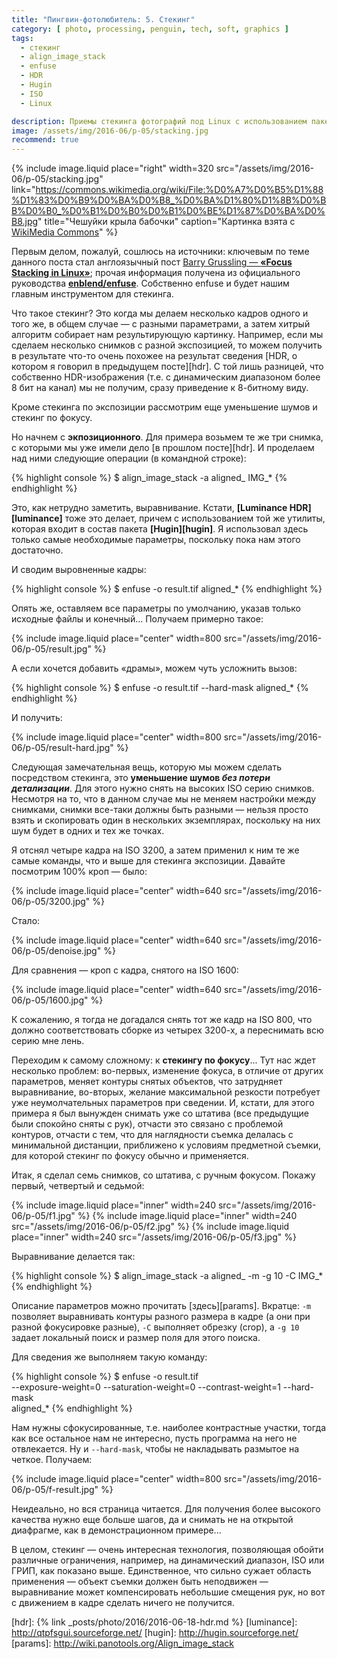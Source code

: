 ```yaml
---
title: "Пингвин-фотолюбитель: 5. Стекинг"
category: [ photo, processing, penguin, tech, soft, graphics ]
tags:
  - стекинг
  - align_image_stack
  - enfuse
  - HDR
  - Hugin
  - ISO
  - Linux

description: Приемы стекинга фотографий под Linux с использованием пакета enfuse
image: /assets/img/2016-06/p-05/stacking.jpg
recommend: true
---
```

{% include image.liquid place="right" width=320 src="/assets/img/2016-06/p-05/stacking.jpg"
  link="https://commons.wikimedia.org/wiki/File:%D0%A7%D0%B5%D1%88%D1%83%D0%B9%D0%BA%D0%B8_%D0%BA%D1%80%D1%8B%D0%BB%D0%B0_%D0%B1%D0%B0%D0%B1%D0%BE%D1%87%D0%BA%D0%B8.jpg"
  title="Чешуйки крыла бабочки" caption="Картинка взята с [WikiMedia Commons](https://commons.wikimedia.org/wiki/File:%D0%A7%D0%B5%D1%88%D1%83%D0%B9%D0%BA%D0%B8_%D0%BA%D1%80%D1%8B%D0%BB%D0%B0_%D0%B1%D0%B0%D0%B1%D0%BE%D1%87%D0%BA%D0%B8.jpg)" %}

Первым делом, пожалуй, сошлюсь на источники: ключевым по теме данного поста стал англоязычный пост
[Barry Gruss&shy;ling — **«Focus Stacking in Linux»**][barry]; прочая информация получена из официального
руководства **[enblend/enfuse][enblend]**. Соб&shy;с&shy;т&shy;вен&shy;но enfuse и будет нашим главным
инструментом для стекинга.

Что такое стекинг? Это когда мы делаем несколько кадров одного и того же, в общем случае — с разными
параметрами, а затем хитрый алгоритм собирает нам результирующую картинку. Например, если мы сделаем
несколько снимков с разной экспозицией, то можем получить в результате что-то очень похожее на результат
сведения [HDR, о котором я говорил в предыдущем посте][hdr]. С той лишь разницей, что собственно
HDR-изображения (т.е. с динамическим диапазоном более 8 бит на канал) мы не получим, сразу приведение
к 8-бит­но­му виду.

Кроме стекинга по экспозиции рассмотрим еще уменьшение шумов и стекинг по фокусу.

<!--more-->

Но начнем с **экпозиционного**. Для примера возьмем те же три снимка, с которыми мы уже имели дело
[в прошлом посте][hdr]. И проделаем над ними следующие операции (в командной строке):

{% highlight console %}
$ align_image_stack -a aligned_ IMG_*
{% endhighlight %}

Это, как нетрудно заметить, выравнивание. Кстати, **[Luminance HDR][luminance]** тоже это делает, причем
с использованием той же утилиты, которая входит в состав пакета **[Hugin][hugin]**. Я использовал здесь
только самые необходимые параметры, поскольку пока нам этого достаточно.

И сводим выровненные кадры:

{% highlight console %}
$ enfuse -o result.tif aligned_*
{% endhighlight %}

Опять же, оставляем все параметры по умолчанию, указав только исходные файлы и конечный... Получаем примерно такое:

{% include image.liquid place="center" width=800 src="/assets/img/2016-06/p-05/result.jpg" %}

А если хочется добавить «драмы», можем чуть усложнить вызов:

{% highlight console %}
$ enfuse -o result.tif --hard-mask aligned_*
{% endhighlight %}

И получить:

{% include image.liquid place="center" width=800 src="/assets/img/2016-06/p-05/result-hard.jpg" %}

Следующая замечательная вещь, которую мы можем сделать посредством стекинга, это **уменьшение шумов
*без потери детализации***. Для этого нужно снять на высоких ISO серию снимков. Несмотря на то, что
в данном случае мы не меняем настройки между снимками, снимки все-таки должны быть разными — нельзя
просто взять и скопировать один в нескольких экземплярах, поскольку на них шум будет в одних и тех же точках.

Я отснял четыре кадра на ISO 3200, а затем применил к ним те же самые команды, что и выше для стекинга
экспозиции. Давайте посмотрим 100% кроп — было:

{% include image.liquid place="center" width=640 src="/assets/img/2016-06/p-05/3200.jpg" %}

Стало:

{% include image.liquid place="center" width=640 src="/assets/img/2016-06/p-05/denoise.jpg" %}

Для сравнения — кроп с кадра, снятого на ISO 1600:

{% include image.liquid place="center" width=640 src="/assets/img/2016-06/p-05/1600.jpg" %}

К сожалению, я тогда не догадался снять тот же кадр на ISO 800, что должно соответствовать сборке
из четырех 3200-х, а переснимать всю серию мне лень.

Переходим к самому сложному: к **стекингу по фокусу**... Тут нас ждет несколько проблем: во-первых, изменение фокуса,
в отличие от других параметров, меняет контуры снятых объектов, что затрудняет выравнивание, во-вторых, желание
максимальной резкости потребует уже неумолчательных параметров при сведении. И, кстати, для этого примера я был
вынужден снимать уже со штатива (все предыдущие были спокойно сняты с рук), отчасти это связано с проблемой контуров,
отчасти с тем, что для наглядности съемка делалась с минимальной дистанции, приближено к условиям предметной съемки,
для которой стекинг по фокусу обычно и применяется.

Итак, я сделал семь снимков, со штатива, с ручным фокусом. Покажу первый, четвертый и седьмой:

<div class="image-box">
{% include image.liquid place="inner" width=240 src="/assets/img/2016-06/p-05/f1.jpg" %}
{% include image.liquid place="inner" width=240 src="/assets/img/2016-06/p-05/f2.jpg" %}
{% include image.liquid place="inner" width=240 src="/assets/img/2016-06/p-05/f3.jpg" %}
</div>

Выравнивание делается так:

{% highlight console %}
$ align_image_stack -a aligned_ -m -g 10 -C IMG_*
{% endhighlight %}

Описание параметров можно прочитать [здесь][params]. Вкратце: `-m` позволяет выравнивать контуры разного размера
в кадре (а они при разной фокусировке разные), `-C` выполняет обрезку (crop), а `-g 10` задает локальный поиск
и размер поля для этого поиска.

Для сведения же выполняем такую команду:

{% highlight console %}
$ enfuse -o result.tif \
    --exposure-weight=0 --saturation-weight=0 --contrast-weight=1 --hard-mask \
    aligned_*
{% endhighlight %}

Нам нужны сфокусированные, т.е. наиболее контрастные участки, тогда как все остальное нам не интересно,
пусть программа на него не отвлекается. Ну и `--hard-mask`, чтобы не накладывать размытое на четкое. Получаем:

{% include image.liquid place="center" width=800 src="/assets/img/2016-06/p-05/f-result.jpg" %}

Неидеально, но вся страница читается. Для получения более высокого качества нужно еще больше шагов, да и снимать
не на открытой диафрагме, как в демонстрационном примере...

В целом, стекинг — очень интересная технология, позволяющая обойти различные ограничения, например, на динамический
диапазон, ISO или ГРИП, как показано выше. Единственное, что сильно сужает область применения — объект съемки должен
быть неподвижен — выравнивание может компенсировать небольшие смещения рук, но вот с движением в кадре сделать
ничего не получится.


[barry]: http://www.barrygrussling.com/?p=127
[enblend]: http://enblend.sourceforge.net/
[hdr]: {% link _posts/photo/2016/2016-06-18-hdr.md %}
[luminance]: http://qtpfsgui.sourceforge.net/
[hugin]: http://hugin.sourceforge.net/
[params]: http://wiki.panotools.org/Align_image_stack
